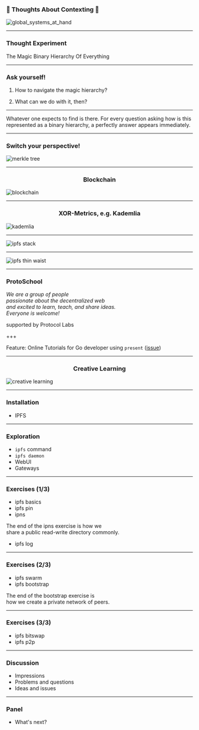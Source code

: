 ### 🤔 Thoughts About Contexting 🤔

![global_systems_at_hand](assets/image/global_systems_at_hand.jpg)

---

### Thought Experiment

The Magic Binary Hierarchy Of Everything

---

### Ask yourself!

1. How to navigate the magic hierarchy?

1. What can we do with it, then?

---

Whatever one expects to find is there. 
For every question asking how is this represented as a binary hierarchy, 
a perfectly answer appears immediately.


---

### Switch your perspective!


![merkle tree](assets/image/merkle-tree.png)

---

<h3 align="center"> Blockchain </h3>


![blockchain](assets/image/blockchain.jpeg)

---

<h3 align="center"> XOR-Metrics, e.g. Kademlia </h3>

![kademlia](assets/image/kademlia.png)

---

![ipfs stack](assets/image/ipfs-stack.jpg)

---

![ipfs thin waist](assets/image/ipfs-thin-waist.jpg)

---

### ProtoSchool

_We are a group of people <br>passionate about the decentralized web <br>and excited to learn, teach, and share ideas. 
<br>Everyone is welcome!_

supported by Protocol Labs

+++

Feature: Online Tutorials for Go developer using ```present``` ([issue](https://github.com/ProtoSchool/protoschool.github.io/issues/172))

---

<h3 align="center"> Creative Learning </h3>

![creative learning](assets/image/learningCreativeLearning.png)

---

### Installation

- IPFS

---

### Exploration

- ```ipfs``` command
- ```ipfs daemon```
- WebUI
- Gateways

---

### Exercises (1/3)

- ipfs basics
- ipfs pin
- ipns

The end of the ipns exercise is how we <br>share a public read-write directory commonly. 

- ipfs log

---

### Exercises (2/3)

- ipfs swarm
- ipfs bootstrap

The end of the bootstrap exercise is <br>how we create a private network of peers.

---

### Exercises (3/3)

- ipfs bitswap
- ipfs p2p

---

### Discussion

- Impressions
- Problems and questions
- Ideas and issues

---

### Panel

- What's next?
